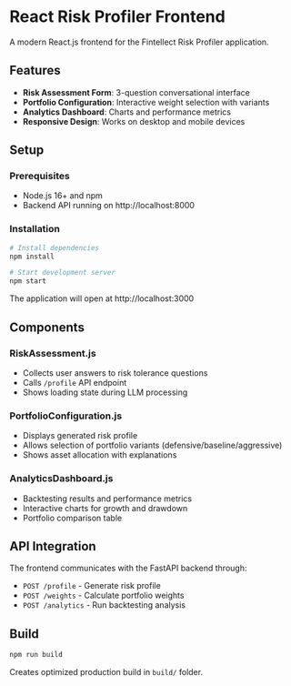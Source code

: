 # React Risk Profiler Frontend

A modern React.js frontend for the Fintellect Risk Profiler application.

## Features

- **Risk Assessment Form**: 3-question conversational interface
- **Portfolio Configuration**: Interactive weight selection with variants
- **Analytics Dashboard**: Charts and performance metrics
- **Responsive Design**: Works on desktop and mobile devices

## Setup

### Prerequisites
- Node.js 16+ and npm
- Backend API running on http://localhost:8000

### Installation

```bash
# Install dependencies
npm install

# Start development server
npm start
```

The application will open at http://localhost:3000

## Components

### RiskAssessment.js
- Collects user answers to risk tolerance questions
- Calls `/profile` API endpoint
- Shows loading state during LLM processing

### PortfolioConfiguration.js
- Displays generated risk profile
- Allows selection of portfolio variants (defensive/baseline/aggressive)
- Shows asset allocation with explanations

### AnalyticsDashboard.js
- Backtesting results and performance metrics
- Interactive charts for growth and drawdown
- Portfolio comparison table

## API Integration

The frontend communicates with the FastAPI backend through:
- `POST /profile` - Generate risk profile
- `POST /weights` - Calculate portfolio weights  
- `POST /analytics` - Run backtesting analysis

## Build

```bash
npm run build
```

Creates optimized production build in `build/` folder.